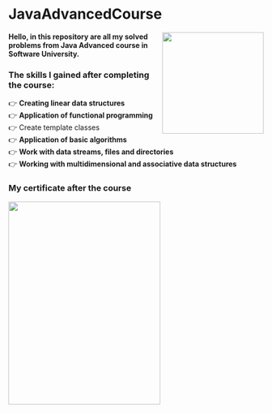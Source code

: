 # JavaAdvancedCourse
<img align="right" src ="https://github.com/StefanHristov1997/StefanHristov1997/assets/133797718/4a7cc40b-0bcf-4068-8297-563d4d6df91c" width="200" height="200" />
<strong> Hello, in this repository are all my solved problems from Java Advanced course in Software University. </strong>

### Тhe skills I gained after completing the course:
👉 <strong> Creating linear data structures </strong> </br>
👉 <strong> Application of functional programming </strong> </br>
👉 <storng> Create template classes </strong> </br>
👉 <strong> Application of basic algorithms </strong> </br>
👉 <strong> Work with data streams, files and directories </strong> </br>
👉 <strong> Working with multidimensional and associative data structures </strong> </br>
 
### My certificate after the course
  <img src = "https://github.com/StefanHristov1997/Java_Advanced_Course/assets/133797718/c13421c3-a433-409f-845c-ca7f0d3e30fb)" width="300" height="400" />


